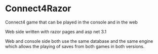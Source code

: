 # Connect4Razor
Connect4 game that can be played in the console and in the web

Web side written with razor pages and asp net 3.1

Web and console side both use the same database and the same engine which allows the playing of saves from both games in both versions.



